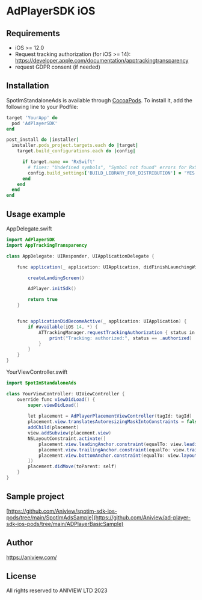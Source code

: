 # AdPlayerSDK iOS

## Requirements
 * iOS >= 12.0
 * Request tracking authorization (for iOS >= 14):
   https://developer.apple.com/documentation/apptrackingtransparency
 * request GDPR consent (if needed)

## Installation

SpotImStandaloneAds is available through [CocoaPods](https://cocoapods.org). To install
it, add the following line to your Podfile:

```ruby
target 'YourApp' do
  pod 'AdPlayerSDK'
end

post_install do |installer|
  installer.pods_project.targets.each do |target|
    target.build_configurations.each do |config|

      if target.name == 'RxSwift'
        # fixes: "Undefined symbols", "Symbol not found" errors for RxSwift
        config.build_settings['BUILD_LIBRARY_FOR_DISTRIBUTION'] = 'YES'
      end
    end
  end
end
```

## Usage example

AppDelegate.swift
```java
import AdPlayerSDK
import AppTrackingTransparency

class AppDelegate: UIResponder, UIApplicationDelegate {

    func application(_ application: UIApplication, didFinishLaunchingWithOptions launchOptions: [UIApplication.LaunchOptionsKey: Any]?) -> Bool { // swiftlint:disable:this line_length

        createLandingScreen()

        AdPlayer.initSdk()

        return true
    }


    func applicationDidBecomeActive(_ application: UIApplication) {
        if #available(iOS 14, *) {
            ATTrackingManager.requestTrackingAuthorization { status in
                print("Tracking: authorized:", status == .authorized)
            }
        }
    }
}
```

YourViewController.swift
```java
import SpotImStandaloneAds

class YourViewController: UIViewController {
    override func viewDidLoad() {
        super.viewDidLoad()
    
        let placement = AdPlayerPlacementViewController(tagId: tagId)
        placement.view.translatesAutoresizingMaskIntoConstraints = false
        addChild(placement)
        view.addSubview(placement.view)
        NSLayoutConstraint.activate([
            placement.view.leadingAnchor.constraint(equalTo: view.leadingAnchor),
            placement.view.trailingAnchor.constraint(equalTo: view.trailingAnchor),
            placement.view.bottomAnchor.constraint(equalTo: view.layoutMarginsGuide.bottomAnchor)
        ])
        placement.didMove(toParent: self)
    }
}
```

## Sample project
[https://github.com/Aniview/spotim-sdk-ios-pods/tree/main/SpotImAdsSample](https://github.com/Aniview/ad-player-sdk-ios-pods/tree/main/ADPlayerBasicSample)

## Author

https://aniview.com/

## License

All rights reserved to ANIVIEW LTD 2023

